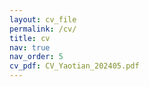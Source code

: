 ```yaml
---
layout: cv_file
permalink: /cv/
title: cv
nav: true
nav_order: 5
cv_pdf: CV_Yaotian_202405.pdf
---
```

